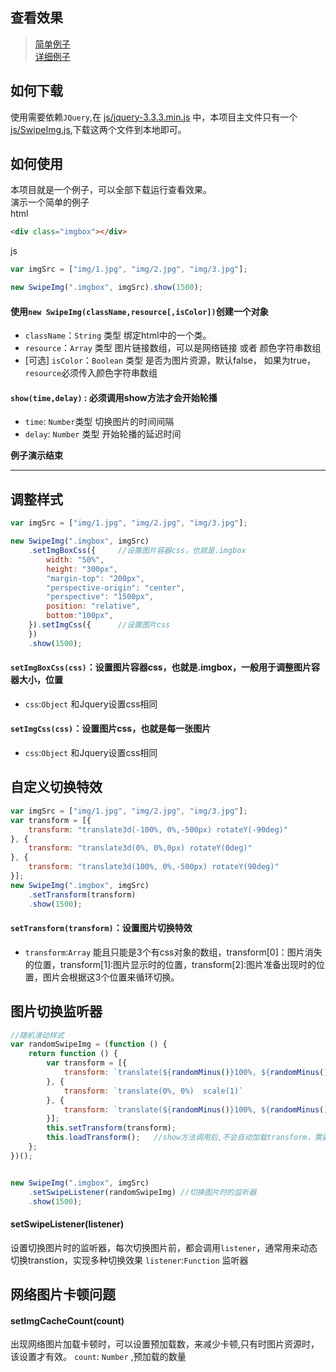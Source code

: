 ## 查看效果  
>[简单例子](https://oleolema.github.io/SwipeImg-js/example1.html)  
>[详细例子](https://oleolema.github.io/SwipeImg-js/)   
## 如何下载
使用需要依赖`JQuery`,在 [js/jquery-3.3.3.min.js](https://github.com/oleolema/SwipeImg-js/blob/master/js/jquery-3.3.1.min.js) 中，本项目主文件只有一个[js/SwipeImg.js](https://github.com/oleolema/SwipeImg-js/blob/master/js/SwipeImg.js),下载这两个文件到本地即可。
## 如何使用
本项目就是一个例子，可以全部下载运行查看效果。  
演示一个简单的例子  
html   
```html
<div class="imgbox"></div>
```
js
```js
var imgSrc = ["img/1.jpg", "img/2.jpg", "img/3.jpg"];

new SwipeImg(".imgbox", imgSrc).show(1500);
```  
#### 使用`new SwipeImg(className,resource[,isColor])`创建一个对象  
* `className`：`String` 类型 绑定html中的一个类。  
* `resource`：`Array` 类型  图片链接数组，可以是网络链接  或者  颜色字符串数组
* [可选] `isColor`：`Boolean` 类型 是否为图片资源，默认false， 如果为true，`resource`必须传入颜色字符串数组

#### `show(time,delay)` : 必须调用show方法才会开始轮播  
* `time`: `Number`类型  切换图片的时间间隔
* `delay`: `Number` 类型    开始轮播的延迟时间   

**例子演示结束**
***
## 调整样式
```js
var imgSrc = ["img/1.jpg", "img/2.jpg", "img/3.jpg"];

new SwipeImg(".imgbox", imgSrc)
    .setImgBoxCss({     //设置图片容器css，也就是.imgbox
        width: "50%",
        height: "300px",
        "margin-top": "200px",
        "perspective-origin": "center",
        "perspective": "1500px",
        position: "relative",
        bottom:"100px",
    }).setImgCss({      //设置图片css
    })
    .show(1500);
```  
#### `setImgBoxCss(css)`：设置图片容器css，也就是.imgbox，一般用于调整图片容器大小，位置
* `css`:`Object`  和Jquery设置css相同
#### `setImgCss(css)`：设置图片css，也就是每一张图片
* `css`:`Object`  和Jquery设置css相同

## 自定义切换特效
```js
var imgSrc = ["img/1.jpg", "img/2.jpg", "img/3.jpg"];
var transform = [{
    transform: "translate3d(-100%, 0%,-500px) rotateY(-90deg)"
}, {
    transform: "translate3d(0%, 0%,0px) rotateY(0deg)"
}, {
    transform: "translate3d(100%, 0%,-500px) rotateY(90deg)"
}];
new SwipeImg(".imgbox", imgSrc)
    .setTransform(transform)
    .show(1500);
```  
#### `setTransform(transform)`：设置图片切换特效
* `transform`:`Array` 能且只能是3个有css对象的数组，transform[0]：图片消失的位置，transform[1]:图片显示时的位置，transform[2]:图片准备出现时的位置，图片会根据这3个位置来循环切换。

## 图片切换监听器
```js
//随机滑动样式
var randomSwipeImg = (function () {
    return function () {
        var transform = [{
            transform: `translate(${randomMinus()}100%, ${randomMinus()}${randomStr()}%)`
        }, {
            transform: `translate(0%, 0%)  scale(1)`
        }, {
            transform: `translate(${randomMinus()}100%, ${randomMinus()}${randomStr()}%)`
        }];
        this.setTransform(transform);
        this.loadTransform();   //show方法调用后,不会自动加载transform，需要手动调用loadTransform(),才能加载到浏览器中。
    };
})();


new SwipeImg(".imgbox", imgSrc)
    .setSwipeListener(randomSwipeImg) //切换图片时的监听器
    .show(1500);
```  

#### setSwipeListener(listener)
设置切换图片时的监听器，每次切换图片前，都会调用`listener`，通常用来动态切换transtion，实现多种切换效果
`listener`:`Function`  监听器

## 网络图片卡顿问题
#### setImgCacheCount(count)
出现网络图片加载卡顿时，可以设置预加载数，来减少卡顿,只有时图片资源时，该设置才有效。
`count`: `Number`  ,预加载的数量
